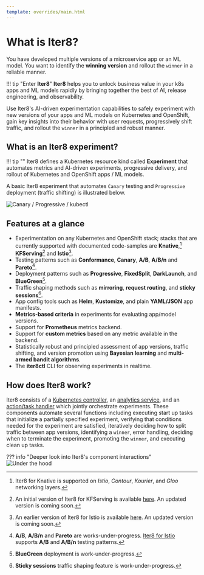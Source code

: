```yaml
---
template: overrides/main.html
---
```


# What is Iter8?

You have developed multiple versions of a microservice app or an ML model. You want to identify the **winning version** and rollout the `winner` in a reliable manner.

!!! tip "Enter **Iter8**"
    **Iter8** helps you to unlock business value in your k8s apps and ML models rapidly by bringing together the best of AI, release engineering, and observability. 

Use Iter8's AI-driven experimentation capabilities to safely experiment with new versions of your apps and ML models on Kubernetes and OpenShift, gain key insights into their behavior with user requests, progressively shift traffic, and rollout the `winner` in a principled and robust manner.

## What is an Iter8 experiment?

!!! tip ""
    Iter8 defines a Kubernetes resource kind called **Experiment** that automates metrics and AI-driven experiments, progressive delivery, and rollout of Kubernetes and OpenShift apps / ML models.

A basic Iter8 experiment that automates `Canary` testing and `Progressive` deployment (traffic shifting) is illustrated below.

![Canary / Progressive / kubectl](/assets/images/canary-progressive-kubectl.png)

## Features at a glance

- Experimentation on any Kubernetes and OpenShift stack; stacks that are currently supported with documented code-samples are **Knative**,[^1] **KFServing**[^2] and **Istio**[^3].
- Testing patterns such as **Conformance**, **Canary**, **A/B**, **A/B/n** and **Pareto**[^4].
- Deployment patterns such as **Progressive**, **FixedSplit**, **DarkLaunch**, and **BlueGreen**[^5].
- Traffic shaping methods such as **mirroring**, **request routing**, and **sticky sessions**[^6].
- App config tools such as **Helm**, **Kustomize**, and plain **YAML/JSON** app manifests.
- **Metrics-based criteria** in experiments for evaluating app/model versions.
- Support for **Prometheus** metrics backend.
- Support for **custom metrics** based on any metric available in the backend.
- Statistically robust and principled assessment of app versions, traffic shifting, and version promotion using **Bayesian learning** and **multi-armed bandit algorithms**.
- The **iter8ctl** CLI for observing experiments in realtime.

## How does Iter8 work?

Iter8 consists of a [Kubernetes controller](https://github.com/iter8-tools/etc3), an [analytics service](https://github.com/iter8-tools/iter8-analytics), and an [action/task handler](https://github.com/iter8-tools/handler) which jointly orchestrate experiments. These components automate several functions including executing start up tasks that initialize a partially specified experiment, verifying that conditions needed for the experiment are satisfied, iteratively deciding how to split traffic between app versions, identifying a `winner`, error handling, deciding when to terminate the experiment, promoting the `winner`, and executing clean up tasks.

??? info "Deeper look into Iter8's component interactions"
    ![Under the hood](/assets/images/under-the-hood.png)

[^1]: Iter8 for Knative is supported on *Istio*, *Contour*, *Kourier*, and *Gloo* networking layers.
[^2]: An initial version of Iter8 for KFServing is available [here](https://github.com/iter8-tools/iter8-kfserving). An updated version is coming soon.
[^3]: An earlier version of Iter8 for Istio is available [here](https://github.com/iter8-tools/iter8). An updated version is coming soon.
[^4]: **A/B**, **A/B/n** and **Pareto** are works-under-progress. [Iter8 for Istio](https://github.com/iter8-tools/iter8) supports **A/B** and **A/B/n** testing patterns.
[^5]: **BlueGreen** deployment is work-under-progress.
[^6]: **Sticky sessions** traffic shaping feature is work-under-progress.
